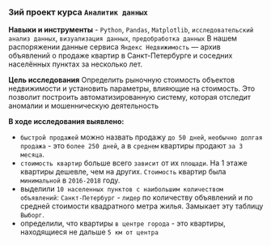 ### 3ий проект курса `Аналитик данных`

**Навыки и инструменты** - `Python`, `Pandas`, `Matplotlib`, `исследовательский анализ данных`, `визуализация данных`, `предобработка данных`
В нашем распоряжении данные сервиса `Яндекc Недвижимость` — 
архив объявлений о продаже квартир в Санкт-Петербурге и соседних населённых пунктах за несколько лет.

**Цель исследования**
Определить рыночную стоимость объектов недвижимости и установить параметры, влияющие на стоимость. 
Это позволит построить автоматизированную систему, которая отследит аномалии и мошенническую деятельность

**В ходе исследования выявлено:**
- `быстрой продажей` можно назвать продажу `до 50 дней`, `необычно долгая продажа` - это `более 250 дней`, 
а в `среднем` квартиры продают `за 3 месяца`.
- `стоимость квартир` больше всего `зависит` от их `площади`. На 1 этаже квартиры дешевле, чем на других. 
`Стоимость` квартир была `минимальной` в `2016-2018` году.
- выделили `10 населенных пунктов с наибольшим количеством объявлений`: `Санкт-Петербург` - `лидер` по количеству объявлений и по средней стоимости квадратного метра жилья. Замыкает эту таблицу `Выборг`.
- определили, что квартиры `в центре города` - это квартиры, находящиеся не дальше `5 км от центра`
